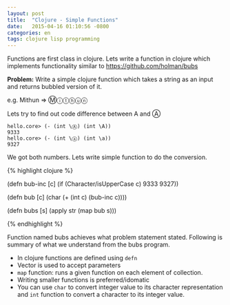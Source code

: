 ```yaml
---
layout: post
title:  "Clojure - Simple Functions"
date:   2015-04-16 01:10:56 -0800
categories: en
tags: clojure lisp programming
---
```

Functions are first class in clojure. Lets write a function in clojure which implements functionality similar to https://github.com/holman/bubs

**Problem:** Write a simple clojure function which takes a string as an input and returns bubbled version of it.

e.g. Mithun => Ⓜⓘⓣⓗⓤⓝ

Lets try to find out code difference between A and Ⓐ

    hello.core> (- (int \Ⓐ) (int \A))
	9333
    hello.core> (- (int \ⓐ) (int \a))
	9327

We got both numbers. Lets write simple function to do the conversion.

{% highlight clojure %}

(defn bub-inc [c]
  (if (Character/isUpperCase c)
    9333 9327))

(defn bub [c]
  (char (+ (int c) (bub-inc c))))

(defn bubs [s]
  (apply str (map bub s)))
  
{% endhighlight %}

Function named bubs achieves what problem statement stated. Following is summary of what we understand from the bubs program.
 
 - In clojure functions are defined using `defn`
 - Vector is used to accept parameters
 - `map` function: runs a given function on each element of collection.
 - Writing smaller functions is preferred/idomatic
 - You can use `char` to convert integer value to its character representation and `int` function to convert a character to its integer value.
